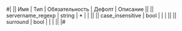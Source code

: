 
#|
|| Имя | Тип | Обязательность | Дефолт | Описание ||
|| servername_regexp | string | * |  |  ||
|| case_insensitive | bool |  |  |  ||
|| surround | bool |  |  |  ||
|#